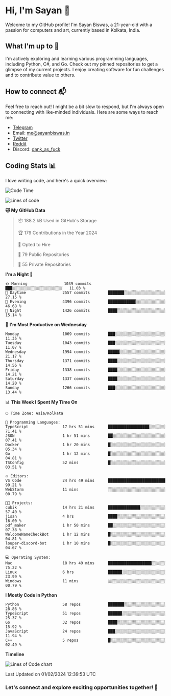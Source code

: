 # Hi, I'm Sayan 👋

Welcome to my GitHub profile! I'm Sayan Biswas, a 21-year-old with a passion for computers and art, currently based in Kolkata, India.

## What I'm up to 🚀

I'm actively exploring and learning various programming languages, including Python, C#, and Go. Check out my pinned repositories to get a glimpse of my current projects. I enjoy creating software for fun challenges and to contribute value to others.

## How to connect 📬

Feel free to reach out! I might be a bit slow to respond, but I'm always open to connecting with like-minded individuals. Here are some ways to reach me:

- [Telegram](https://t.me/dank_as_fuck)
- Email: [me@sayanbiswas.in](mailto:me@sayanbiswas.in)
- [Twitter](https://twitter.com/TheDankDel)
- [Reddit](https://www.reddit.com/user/dank_as_fuck_/)
- Discord: [dank_as_fuck](https://discordapp.com/users/506536929152466945)

## Coding Stats 📊

I love writing code, and here's a quick overview:

<!--START_SECTION:waka-->
![Code Time](http://img.shields.io/badge/Code%20Time-1%2C466%20hrs%2013%20mins-blue)

![Lines of code](https://img.shields.io/badge/From%20Hello%20World%20I%27ve%20Written-6.6%20million%20lines%20of%20code-blue)

**🐱 My GitHub Data** 

> 📦 188.2 kB Used in GitHub's Storage 
 > 
> 🏆 179 Contributions in the Year 2024
 > 
> 💼 Opted to Hire
 > 
> 📜 79 Public Repositories 
 > 
> 🔑 55 Private Repositories 
 > 
**I'm a Night 🦉** 

```text
🌞 Morning                1039 commits        ███░░░░░░░░░░░░░░░░░░░░░░   11.03 % 
🌆 Daytime                2557 commits        ███████░░░░░░░░░░░░░░░░░░   27.15 % 
🌃 Evening                4396 commits        ████████████░░░░░░░░░░░░░   46.68 % 
🌙 Night                  1426 commits        ████░░░░░░░░░░░░░░░░░░░░░   15.14 % 
```
📅 **I'm Most Productive on Wednesday** 

```text
Monday                   1069 commits        ███░░░░░░░░░░░░░░░░░░░░░░   11.35 % 
Tuesday                  1043 commits        ███░░░░░░░░░░░░░░░░░░░░░░   11.07 % 
Wednesday                1994 commits        █████░░░░░░░░░░░░░░░░░░░░   21.17 % 
Thursday                 1371 commits        ████░░░░░░░░░░░░░░░░░░░░░   14.56 % 
Friday                   1338 commits        ████░░░░░░░░░░░░░░░░░░░░░   14.21 % 
Saturday                 1337 commits        ████░░░░░░░░░░░░░░░░░░░░░   14.20 % 
Sunday                   1266 commits        ███░░░░░░░░░░░░░░░░░░░░░░   13.44 % 
```


📊 **This Week I Spent My Time On** 

```text
🕑︎ Time Zone: Asia/Kolkata

💬 Programming Languages: 
TypeScript               17 hrs 51 mins      ██████████████████░░░░░░░   71.41 % 
JSON                     1 hr 51 mins        ██░░░░░░░░░░░░░░░░░░░░░░░   07.41 % 
Docker                   1 hr 20 mins        █░░░░░░░░░░░░░░░░░░░░░░░░   05.34 % 
Go                       1 hr 12 mins        █░░░░░░░░░░░░░░░░░░░░░░░░   04.81 % 
TSConfig                 52 mins             █░░░░░░░░░░░░░░░░░░░░░░░░   03.51 % 

🔥 Editors: 
VS Code                  24 hrs 49 mins      █████████████████████████   99.21 % 
WebStorm                 11 mins             ░░░░░░░░░░░░░░░░░░░░░░░░░   00.79 % 

🐱‍💻 Projects: 
cubik                    14 hrs 21 mins      ██████████████░░░░░░░░░░░   57.40 % 
jisan                    4 hrs               ████░░░░░░░░░░░░░░░░░░░░░   16.00 % 
pdf_maker                1 hr 50 mins        ██░░░░░░░░░░░░░░░░░░░░░░░   07.38 % 
WelcomeNameCheckBot      1 hr 12 mins        █░░░░░░░░░░░░░░░░░░░░░░░░   04.81 % 
louper-discord-bot       1 hr 10 mins        █░░░░░░░░░░░░░░░░░░░░░░░░   04.67 % 

💻 Operating System: 
Mac                      18 hrs 49 mins      ███████████████████░░░░░░   75.22 % 
Linux                    6 hrs               ██████░░░░░░░░░░░░░░░░░░░   23.99 % 
Windows                  11 mins             ░░░░░░░░░░░░░░░░░░░░░░░░░   00.79 % 
```

**I Mostly Code in Python** 

```text
Python                   58 repos            ███████░░░░░░░░░░░░░░░░░░   28.86 % 
TypeScript               51 repos            ██████░░░░░░░░░░░░░░░░░░░   25.37 % 
Go                       32 repos            ████░░░░░░░░░░░░░░░░░░░░░   15.92 % 
JavaScript               24 repos            ███░░░░░░░░░░░░░░░░░░░░░░   11.94 % 
C++                      5 repos             █░░░░░░░░░░░░░░░░░░░░░░░░   02.49 % 
```



**Timeline**

![Lines of Code chart](https://raw.githubusercontent.com/Dank-del/Dank-del/main/assets/bar_graph.png)


 Last Updated on 01/02/2024 12:39:53 UTC
<!--END_SECTION:waka-->

### Let's connect and explore exciting opportunities together! 🚀
